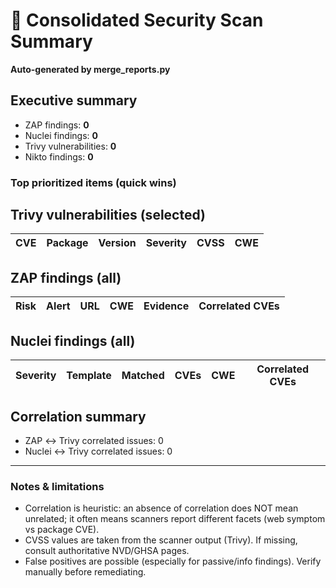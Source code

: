 # 🧭 Consolidated Security Scan Summary

**Auto-generated by merge_reports.py**

## Executive summary

- ZAP findings: **0**
- Nuclei findings: **0**
- Trivy vulnerabilities: **0**
- Nikto findings: **0**

### Top prioritized items (quick wins)

## Trivy vulnerabilities (selected)

| CVE | Package | Version | Severity | CVSS | CWE |
|-----|---------|---------|----------|------|-----|

## ZAP findings (all)

| Risk | Alert | URL | CWE | Evidence | Correlated CVEs |
|------|-------|-----|-----|----------|-----------------|

## Nuclei findings (all)

| Severity | Template | Matched | CVEs | CWE | Correlated CVEs |
|----------|----------|---------|------|-----|-----------------|

## Correlation summary

- ZAP ↔ Trivy correlated issues: 0
- Nuclei ↔ Trivy correlated issues: 0

---
### Notes & limitations

- Correlation is heuristic: an absence of correlation does NOT mean unrelated; it often means scanners report different facets (web symptom vs package CVE).
- CVSS values are taken from the scanner output (Trivy). If missing, consult authoritative NVD/GHSA pages.
- False positives are possible (especially for passive/info findings). Verify manually before remediating.

